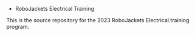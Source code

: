 * RoboJackets Electrical Training

This is the source repository for the 2023 RoboJackets Electrical training program.
